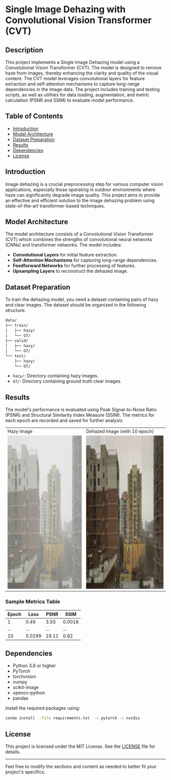 # Single Image Dehazing with Convolutional Vision Transformer (CVT)

## Description

This project implements a Single Image Dehazing model using a Convolutional Vision Transformer (CVT). The model is designed to remove haze from images, thereby enhancing the clarity and quality of the visual content. The CVT model leverages convolutional layers for feature extraction and self-attention mechanisms to capture long-range dependencies in the image data. The project includes training and testing scripts, as well as utilities for data loading, augmentation, and metric calculation (PSNR and SSIM) to evaluate model performance.

## Table of Contents

- [Introduction](#introduction)
- [Model Architecture](#model-architecture)
- [Dataset Preparation](#dataset-preparation)
- [Results](#results)
- [Dependencies](#dependencies)
- [License](#license)

## Introduction

Image dehazing is a crucial preprocessing step for various computer vision applications, especially those operating in outdoor environments where haze can significantly degrade image quality. This project aims to provide an effective and efficient solution to the image dehazing problem using state-of-the-art transformer-based techniques.

## Model Architecture

The model architecture consists of a Convolutional Vision Transformer (CVT) which combines the strengths of convolutional neural networks (CNNs) and transformer networks. The model includes:
- **Convolutional Layers** for initial feature extraction.
- **Self-Attention Mechanisms** for capturing long-range dependencies.
- **Feedforward Networks** for further processing of features.
- **Upsampling Layers** to reconstruct the dehazed image.

## Dataset Preparation

To train the dehazing model, you need a dataset containing pairs of hazy and clear images. The dataset should be organized in the following structure:
```
data/
├── train/
│   ├── hazy/
│   └── GT/
├── valid/
│   ├── hazy/
│   └── GT/
└── test/
    ├── hazy/
    └── GT/
```

- `hazy/`: Directory containing hazy images.
- `GT/`: Directory containing ground truth clear images.

## Results

The model's performance is evaluated using Peak Signal-to-Noise Ratio (PSNR) and Structural Similarity Index Measure (SSIM). The metrics for each epoch are recorded and saved for further analysis.

<table>
  <tr>
    <td>Hazy Image</td>
     <td>Dehazed Image (with 10 epoch)</td>
  </tr>
  <tr>
    <td><img src="/hazy_image.jpg" width=480 height=480></td>
    <td><img src="/dehazed_image.jpg" width=480 height=480></td>
  </tr>
 </table>


### Sample Metrics Table

| Epoch | Loss  | PSNR  | SSIM  |
|-------|-------|-------|-------|
| 1     | 0.49  | 3.50  |0.0018 |
| ...   | ...   | ...   | ...   |
| 10    |0.0199 | 19.11 | 0.62  |

## Dependencies

- Python 3.8 or higher
- PyTorch
- torchvision
- numpy
- scikit-image
- opencv-python
- pandas

Install the required packages using:
```bash
conda install --file requirements.txt  -c pytorch -c nvidia
```

## License

This project is licensed under the MIT License. See the [LICENSE](LICENSE) file for details.

---

Feel free to modify the sections and content as needed to better fit your project's specifics.